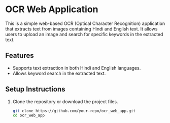 # OCR Web Application

This is a simple web-based OCR (Optical Character Recognition) application that extracts text from images containing Hindi and English text. It allows users to upload an image and search for specific keywords in the extracted text.

## Features
- Supports text extraction in both Hindi and English languages.
- Allows keyword search in the extracted text.

## Setup Instructions

1. Clone the repository or download the project files.
   ```bash
   git clone https://github.com/your-repo/ocr_web_app.git
   cd ocr_web_app

